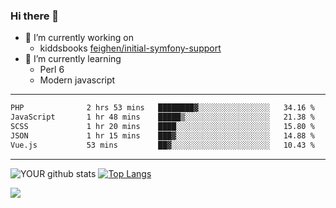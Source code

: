 ### Hi there 👋

- 🔭 I’m currently working on
  - kiddsbooks [feighen/initial-symfony-support](https://github.com/noondaysun/kiddsbooks.com/tree/feighen/initial-symfony-support)
- 🌱 I’m currently learning
  - Perl 6
  - Modern javascript

---
<!--START_SECTION:waka-->

```txt
PHP              2 hrs 53 mins   ████████▓░░░░░░░░░░░░░░░░   34.16 %
JavaScript       1 hr 48 mins    █████▒░░░░░░░░░░░░░░░░░░░   21.38 %
SCSS             1 hr 20 mins    ████░░░░░░░░░░░░░░░░░░░░░   15.80 %
JSON             1 hr 15 mins    ███▓░░░░░░░░░░░░░░░░░░░░░   14.88 %
Vue.js           53 mins         ██▓░░░░░░░░░░░░░░░░░░░░░░   10.43 %
```

<!--END_SECTION:waka-->
---
![YOUR github stats](https://github-readme-stats.vercel.app/api?username=noondaysun&show_icons=true&theme=onedark) [![Top Langs](https://github-readme-stats.vercel.app/api/top-langs/?username=noondaysun&layout=compact&theme=onedark)](https://github.com/anuraghazra/github-readme-stats)

[<img src="https://img.shields.io/badge/linkedin-%230077B5.svg?&style=for-the-badge&logo=linkedin&logoColor=white" />](https://www.linkedin.com/in/feighen-oosterbroek-9630a514a/)

<!--
**noondaysun/noondaysun** is a ✨ _special_ ✨ repository because its `README.md` (this file) appears on your GitHub profile.

Here are some ideas to get you started:

- 🔭 I’m currently working on ...
- 🌱 I’m currently learning ...
- 👯 I’m looking to collaborate on ...
- 🤔 I’m looking for help with ...
- 💬 Ask me about ...
- 📫 How to reach me: ...
- 😄 Pronouns: ...
- ⚡ Fun fact: ...
-->
